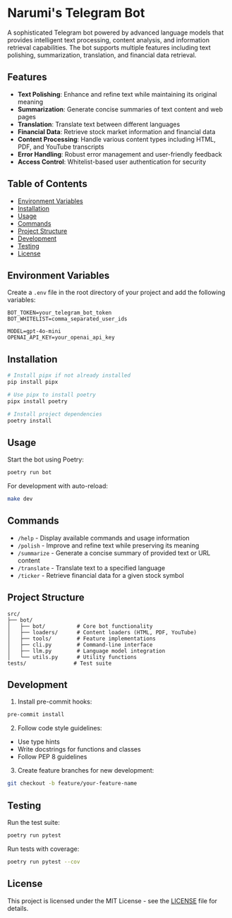 # Narumi's Telegram Bot

A sophisticated Telegram bot powered by advanced language models that provides intelligent text processing, content analysis, and information retrieval capabilities. The bot supports multiple features including text polishing, summarization, translation, and financial data retrieval.

## Features

- **Text Polishing**: Enhance and refine text while maintaining its original meaning
- **Summarization**: Generate concise summaries of text content and web pages
- **Translation**: Translate text between different languages
- **Financial Data**: Retrieve stock market information and financial data
- **Content Processing**: Handle various content types including HTML, PDF, and YouTube transcripts
- **Error Handling**: Robust error management and user-friendly feedback
- **Access Control**: Whitelist-based user authentication for security

## Table of Contents

- [Environment Variables](#environment-variables)
- [Installation](#installation)
- [Usage](#usage)
- [Commands](#commands)
- [Project Structure](#project-structure)
- [Development](#development)
- [Testing](#testing)
- [License](#license)

## Environment Variables

Create a `.env` file in the root directory of your project and add the following variables:

```plaintext
BOT_TOKEN=your_telegram_bot_token
BOT_WHITELIST=comma_separated_user_ids

MODEL=gpt-4o-mini
OPENAI_API_KEY=your_openai_api_key
```

## Installation

```bash
# Install pipx if not already installed
pip install pipx

# Use pipx to install poetry
pipx install poetry

# Install project dependencies
poetry install
```

## Usage

Start the bot using Poetry:

```bash
poetry run bot
```

For development with auto-reload:

```bash
make dev
```

## Commands

- `/help` - Display available commands and usage information
- `/polish` - Improve and refine text while preserving its meaning
- `/summarize` - Generate a concise summary of provided text or URL content
- `/translate` - Translate text to a specified language
- `/ticker` - Retrieve financial data for a given stock symbol

## Project Structure

```
src/
├── bot/
│   ├── bot/          # Core bot functionality
│   ├── loaders/      # Content loaders (HTML, PDF, YouTube)
│   ├── tools/        # Feature implementations
│   ├── cli.py        # Command-line interface
│   ├── llm.py        # Language model integration
│   └── utils.py      # Utility functions
tests/               # Test suite
```

## Development

1. Install pre-commit hooks:
```bash
pre-commit install
```

2. Follow code style guidelines:
- Use type hints
- Write docstrings for functions and classes
- Follow PEP 8 guidelines

3. Create feature branches for new development:
```bash
git checkout -b feature/your-feature-name
```

## Testing

Run the test suite:

```bash
poetry run pytest
```

Run tests with coverage:

```bash
poetry run pytest --cov
```

## License

This project is licensed under the MIT License - see the [LICENSE](LICENSE) file for details.
